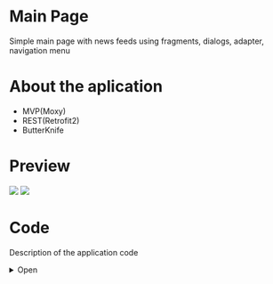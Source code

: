 # Main Page
Simple main page with news feeds using fragments, dialogs, adapter, navigation menu

# About the aplication
 - MVP(Moxy)
 - REST(Retrofit2)
 - ButterKnife

# Preview
![](http://media.giphy.com/media/fHlMhMIIByBLImbAIv/giphy.gif) ![](http://media.giphy.com/media/1ipjUVgMqKEuWs6TuM/giphy.gif)

# Code
Description of the application code
<details><summary>Open</summary>
<p>

## Manifest
In the [`Manifest`](https://github.com/GssGuru/Main-Simple/blob/master/app/src/main/AndroidManifest.xml) add permission on the Internet and initialize MyApp.class. Read the comments in the code

## gradle
In the [`gradle`](https://github.com/GssGuru/Main-Simple/blob/master/app/build.gradle) add only dependencies on the Internet, ButterKnife , Moxy(MVP) and library for work with image. Read the comments in the code

## Aplication code
[`Aplication code`](https://github.com/GssGuru/Main-Simple/tree/master/app/src/main/java/guru/gss/mainsimple) - is the code with the mechanics of the application.
Carefully read the code comments.

To make our code more flexible we apply the MVP architectural pattern. Divide application into parts:
- [`model`](https://github.com/GssGuru/Main-Simple/tree/master/app/src/main/java/guru/gss/mainsimple/model) - here we will work with the business logic of the application
- [`ui`](https://github.com/GssGuru/Main-Simple/tree/master/app/src/main/java/guru/gss/mainsimple/ui) - here we will work with the UI "View-Presenter"
- [`utils`](https://github.com/GssGuru/Main-Simple/tree/master/app/src/main/java/guru/gss/mainsimple/utils) - here we will store our utilities
- [`MyApp.class`](https://github.com/GssGuru/Main-Simple/blob/master/app/src/main/java/guru/gss/mainsimple/MyApp.java) - root class in the application. Used for various flexible solutions and getting the context and any place of application

Package [`model`](https://github.com/GssGuru/Main-Simple/tree/master/app/src/main/java/guru/gss/mainsimple/model). Divide package into parts:
- [`interactors`](https://github.com/GssGuru/Main-Simple/tree/master/app/src/main/java/guru/gss/mainsimple/model/interactors) - Here we will work with entities.
- [`repositories`](https://github.com/GssGuru/Main-Simple/tree/master/app/src/main/java/guru/gss/mainsimple/model/repository/network) - here we work only with data. We take and place them in the database, internal storage or work with Internet requests

Package [`ui`](https://github.com/GssGuru/Main-Simple/tree/master/app/src/main/java/guru/gss/mainsimple/ui). Divide package into parts:
- [`main`](https://github.com/GssGuru/Main-Simple/tree/master/app/src/main/java/guru/gss/mainsimple/ui/main) - This package is called in accordance with the activation and in it are all the components necessary for the operation of this activit
- [`utils`](https://github.com/GssGuru/Main-Simple/tree/master/app/src/main/java/guru/gss/mainsimple/ui/utils) - our utilities that only work with UI elements
- [`BaseActivity.java`](https://github.com/GssGuru/Main-Simple/blob/master/app/src/main/java/guru/gss/mainsimple/ui/BaseActivity.java) - Activity from which we extends all our Activity. It is good to keep the methods involved in different Activity
- [`BaseFragment.java`](https://github.com/GssGuru/Main-Simple/blob/master/app/src/main/java/guru/gss/mainsimple/ui/BaseFragment.java) - Fragment from which we extends all our Fragments. It is good to keep the methods involved in different Fragments

Package [`main`](https://github.com/GssGuru/Main-Simple/tree/master/app/src/main/java/guru/gss/mainsimple/ui/main). Divide package into parts:
- [`MainActivity.java`](https://github.com/GssGuru/Main-Simple/blob/master/app/src/main/java/guru/gss/mainsimple/ui/main/MainActivity.java) - 
The main activity. Here we manage fragments using the navigation menu.
- [`NewsFeedFragment.java`](https://github.com/GssGuru/Main-Simple/blob/master/app/src/main/java/guru/gss/mainsimple/ui/main/fragment/NewsFeedFragment.java) - Fragment showing a specific news feed
- [`NewsFeedFragmentPresenter.java`](https://github.com/GssGuru/Main-Simple/blob/master/app/src/main/java/guru/gss/mainsimple/ui/main/fragment/NewsFeedFragmentPresenter.java) - Element of the architectural pattern MVP. Binds business logic and view
- [`NewsFeedFragmentVew.java`](https://github.com/GssGuru/Main-Simple/blob/master/app/src/main/java/guru/gss/mainsimple/ui/main/fragment/NewsFeedFragmentVew.java) - Element of the architectural pattern MVP. Binds Presenter and UI
- [`NewsFeedAdapter.java`](https://github.com/GssGuru/Main-Simple/blob/master/app/src/main/java/guru/gss/mainsimple/ui/main/fragment/NewsFeedAdapter.java) - using it we work with a list
- [`ErrorDialog.java`](https://github.com/GssGuru/Main-Simple/blob/master/app/src/main/java/guru/gss/mainsimple/ui/main/fragment/ErrorDialog.java) - Dialog box to display error

## Resources code
[`Res folder.`](https://github.com/GssGuru/Main-Simple/tree/master/app/src/main/res) Change only Application Name

</p>
</details>

